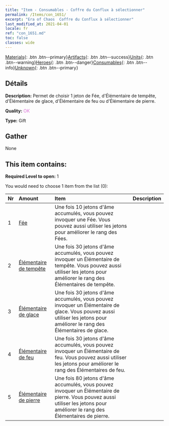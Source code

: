 ```yaml
---
title: "Item - Consumables - Coffre du Conflux à sélectionner"
permalink: /Items/con_1651/
excerpt: "Era of Chaos  Coffre du Conflux à sélectionner"
last_modified_at: 2021-04-01
locale: fr
ref: "con_1651.md"
toc: false
classes: wide
---
```

 [Materials](/fr/Items/){: .btn .btn--primary}[Artifacts](/fr/Items/Artifacts/){: .btn .btn--success}[Units](/fr/Items/Units/){: .btn .btn--warning}[Heroes](/fr/Items/Heroes/){: .btn .btn--danger}[Consumables](/fr/Items/Consumables/){: .btn .btn--info}[Unknown](/fr/Items/Unknown/){: .btn .btn--primary}

## Détails
 **Description:** Permet de choisir 1 jeton de Fée, d'Élémentaire de tempête, d'Élémentaire de glace, d'Élémentaire de feu ou d'Élémentaire de pierre.

 **Quality:** <span style="color: #DA70D6">OK</span>

 **Type:** Gift

## Gather

  None

## This item contains:

 **Required Level to open:** 1

 You would need to choose 1 item from the list (0):

  | Nr | Amount |     Item    | Description |
  |:---|:-------|:------------|:-----------:|
  | 1 | [Fée](/fr/Items/unt_262/) | Une fois 10 jetons d'âme accumulés, vous pouvez invoquer une Fée. Vous pouvez aussi utiliser les jetons pour améliorer le rang des Fées. | 
  | 2 | [Élémentaire de tempête](/fr/Items/unt_263/) | Une fois 30 jetons d'âme accumulés, vous pouvez invoquer un Élémentaire de tempête. Vous pouvez aussi utiliser les jetons pour améliorer le rang des Élémentaires de tempête. | 
  | 3 | [Élémentaire de glace](/fr/Items/unt_264/) | Une fois 30 jetons d'âme accumulés, vous pouvez invoquer un Élémentaire de glace. Vous pouvez aussi utiliser les jetons pour améliorer le rang des Élémentaires de glace. | 
  | 4 | [Élémentaire de feu](/fr/Items/unt_265/) | Une fois 30 jetons d'âme accumulés, vous pouvez invoquer un Élémentaire de feu. Vous pouvez aussi utiliser les jetons pour améliorer le rang des Élémentaires de feu. | 
  | 5 | [Élémentaire de pierre](/fr/Items/unt_266/) | Une fois 80 jetons d'âme accumulés, vous pouvez invoquer un Élémentaire de pierre. Vous pouvez aussi utiliser les jetons pour améliorer le rang des Élémentaires de pierre. | 
